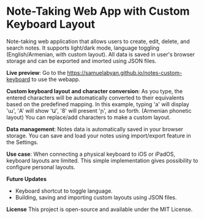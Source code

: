 # Note-Taking Web App with Custom Keyboard Layout

Note-taking web application that allows users to create, edit, delete, and search notes. It supports light/dark mode, language toggling (English/Armenian, with custom layout). All data is saved in user's browser storage and can be exported and imorted using JSON files.

**Live preview**: Go to the https://samuelabyan.github.io/notes-custom-keyboard to use the webapp.

**Custom keyboard layout and character conversion**: As you type, the entered characters will be automatically converted to their equivalents based on the predefined mapping. In this example, typing 'a' will display 'ա', 'A' will show 'Ա', '8' will present 'ր', and so forth. (Armenian phonetic layout) You can replace/add characters to make a custom layout.

**Data management**: Notes data is automatically saved in your browser storage. You can save and load your notes using import/export feature in the Settings.

**Use case**: When connecting a physical keyboard to iOS or iPadOS, keyboard layouts are limited. This simple implementation gives possibility to configure personal layouts.

**Future Updates**
- Keyboard shortcut to toggle language.
- Building, saving and importing custom layouts using JSON files.

**License**
This project is open-source and available under the MIT License.
